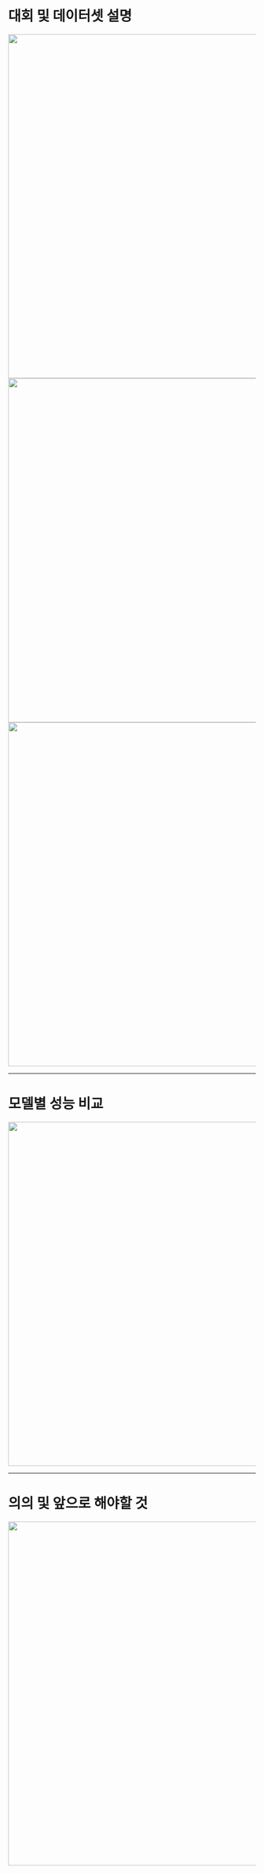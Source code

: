 대회 및 데이터셋 설명
==========================

<img src="https://user-images.githubusercontent.com/56110972/103416972-33d5e700-4bcc-11eb-8ca1-d8c0d4a07281.PNG" width="700">

<img src="https://user-images.githubusercontent.com/56110972/103417075-99c26e80-4bcc-11eb-88b0-1e4b4978952f.PNG" width="700">

<img src="https://user-images.githubusercontent.com/56110972/103417090-a777f400-4bcc-11eb-89e4-41bf61bf7e62.PNG" width="700">

---------------------------------------


모델별 성능 비교
============================================

<img src="https://user-images.githubusercontent.com/56110972/103417146-daba8300-4bcc-11eb-9c14-4fa61e968dae.PNG" width="700">

---------------------------------------


의의 및 앞으로 해야할 것
======================

<img src="https://user-images.githubusercontent.com/56110972/103417181-fcb40580-4bcc-11eb-879e-bba560fa92f8.PNG" width="700">
